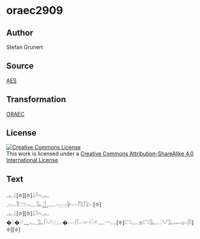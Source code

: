 # oraec2909

## Author

Stefan Grunert

## Source

[AES](https://github.com/simondschweitzer/aes)

## Transformation

[ORAEC](https://oraec.github.io/)

## License

<a rel="license" href="http://creativecommons.org/licenses/by-sa/4.0/"><img alt="Creative Commons License" style="border-width:0" src="https://i.creativecommons.org/l/by-sa/4.0/88x31.png" /></a><br />This work is licensed under a <a rel="license" href="http://creativecommons.org/licenses/by-sa/4.0/">Creative Commons Attribution-ShareAlike 4.0 International License</a>

## Text

𓊵𓏙[⯑][⯑]𓏙𓃢𓊵<br>
𓈎𓂋𓌟𓊭𓏏𓆑𓅓𓊻𓊃𓏏𓈉𓊿𓏏𓏏𓀗𓄤𓅱𓏏[⯑]<br>
𓊵𓏙[⯑][⯑]𓏙𓃢𓊵<br>
�𓏐�𓏖𓈖𓆑𓅓𓆳𓄋𓇳𓐙�𓏏𓏏𓆳𓌐𓏏𓎱𓍯𓎼𓊃𓎡𓂋[⯑]𓉐𓉻𓁷𓉐𓅓𓂋𓄋𓅓𓆱𓐍𓏏𓋴𓌉[⯑][⯑]<br>
